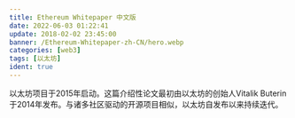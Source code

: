 ```yaml
---
title: Ethereum Whitepaper 中文版
date: 2022-06-03 01:22:41
update: 2018-02-02 23:45:00
banner: /Ethereum-Whitepaper-zh-CN/hero.webp
categories: [web3]
tags: [以太坊]
ident: true
---
```




以太坊项目于2015年启动。这篇介绍性论文最初由以太坊的创始人Vitalik Buterin于2014年发布。与诸多社区驱动的开源项目相似，以太坊自发布以来持续迭代。

